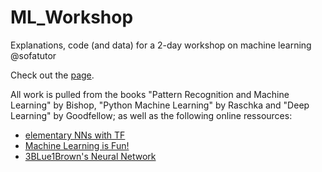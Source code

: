 # ML_Workshop
Explanations, code (and data) for a 2-day workshop on machine learning @sofatutor

Check out the [page](https://www.schlenga.github.io/ML_Workshop).

All work is pulled from the books "Pattern Recognition and Machine Learning" by Bishop, "Python Machine Learning" by Raschka and "Deep Learning" by Goodfellow; as well as the following online ressources:

- [elementary NNs with TF](https://medium.com/@jaschaephraim/elementary-neural-networks-with-tensorflow-c2593ad3d60b)
- [Machine Learning is Fun!](https://medium.com/@ageitgey/machine-learning-is-fun-80ea3ec3c471)
- [3BLue1Brown's Neural Network](https://www.youtube.com/watch?v=aircAruvnKk&list=PLZHQObOWTQDNU6R1_67000Dx_ZCJB-3pi)
